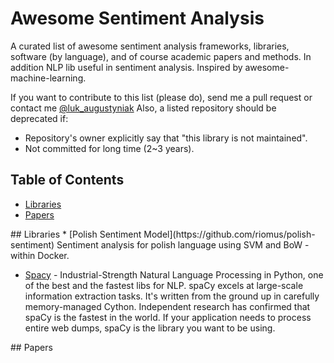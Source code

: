 # Awesome Sentiment Analysis

A curated list of awesome sentiment analysis frameworks, libraries, 
software (by language), and of course academic papers and methods. In 
addition NLP lib useful in sentiment analysis. Inspired by 
awesome-machine-learning.

If you want to contribute to this list (please do), send me a pull request or
 contact me [@luk_augustyniak](https://twitter.com/luk_augustyniak)
Also, a listed repository should be deprecated if:

* Repository's owner explicitly say that "this library is not maintained".
* Not committed for long time (2~3 years).

## Table of Contents

<!-- MarkdownTOC depth=4 -->

- [Libraries](#lib)
- [Papers](#papers)


<!-- /MarkdownTOC -->

<a name="lib" />
## Libraries
* [Polish Sentiment Model](https://github.com/riomus/polish-sentiment) 
Sentiment analysis for polish language using SVM and BoW - within Docker.

* [Spacy](https://spacy.io/) - Industrial-Strength Natural Language 
Processing in Python, one of the best and the fastest libs for NLP. spaCy excels at large-scale information extraction tasks. It's written from the ground up in carefully memory-managed Cython. Independent research has confirmed that spaCy is the fastest in the world. If your application needs to process entire web dumps, spaCy is the library you want to be using.

<a name="papers" />
## Papers
